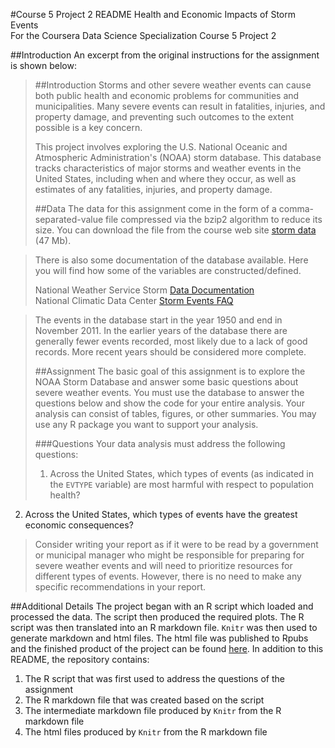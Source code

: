 #Course 5 Project 2 README
Health and Economic Impacts of Storm Events  
For the Coursera Data Science Specialization Course 5 Project 2

##Introduction
An excerpt from the original instructions for the assignment is shown below:

>##Introduction
>Storms and other severe weather events can cause both public health and economic
problems for communities and municipalities. Many severe events can result in
fatalities, injuries, and property damage, and preventing such outcomes to the
extent possible is a key concern.
>
>This project involves exploring the U.S. National Oceanic and Atmospheric
Administration's (NOAA) storm database. This database tracks characteristics of
major storms and weather events in the United States, including when and where
they occur, as well as estimates of any fatalities, injuries, and property
damage.
>
>##Data
The data for this assignment come in the form of a comma-separated-value file
compressed via the bzip2 algorithm to reduce its size. You can download the file
from the course web site [storm data][1] (47 Mb).
>
[1]: https://d396qusza40orc.cloudfront.net/repdata%2Fdata%2FStormData.csv.bz2
>
>There is also some documentation of the database available. Here you will find
how some of the variables are constructed/defined.
>
>National Weather Service Storm [Data Documentation][2]  
National Climatic Data Center [Storm Events FAQ][3]
>
[2]: https://d396qusza40orc.cloudfront.net/repdata%2Fpeer2_doc%2Fpd01016005curr.pdf
[3]: https://d396qusza40orc.cloudfront.net/repdata%2Fpeer2_doc%2FNCDC%20Storm%20Events-FAQ%20Page.pdf
>
>The events in the database start in the year 1950 and end in November 2011. In
the earlier years of the database there are generally fewer events recorded,
most likely due to a lack of good records. More recent years should be
considered more complete.
>
>##Assignment
>The basic goal of this assignment is to explore the NOAA Storm Database and
answer some basic questions about severe weather events. You must use the
database to answer the questions below and show the code for your entire
analysis. Your analysis can consist of tables, figures, or other summaries.
You may use any R package you want to support your analysis.
>
>###Questions
>Your data analysis must address the following questions:
>
>1. Across the United States, which types of events (as indicated in the `EVTYPE`
variable) are most harmful with respect to population health?
2. Across the United States, which types of events have the greatest economic
consequences?
>
>Consider writing your report as if it were to be read by a government or
>municipal manager who might be responsible for preparing for severe weather
events and will need to prioritize resources for different types of events.
However, there is no need to make any specific recommendations in your report.

##Additional Details
The project began with an R script which loaded and processed the data. The
script then produced the required plots. The R script was then translated into
an R markdown file. `Knitr` was then used to generate markdown and html files.
The html file was published to Rpubs and the finished product of the project can
be found [here](https://rpubs.com/jtzingsheim/459631). In addition to this
README, the repository contains:

1. The R script that was first used to address the questions of the assignment
2. The R markdown file that was created based on the script
3. The intermediate markdown file produced by `Knitr` from the R markdown file
4. The html files produced by `Knitr` from the R markdown file

